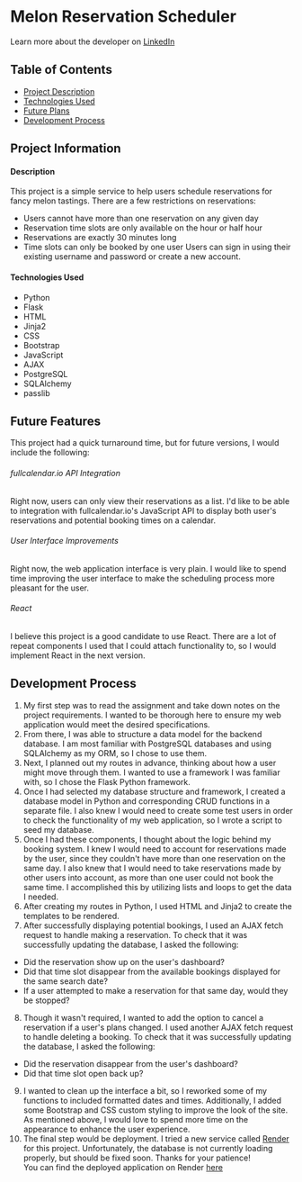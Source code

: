 # Melon Reservation Scheduler

Learn more about the developer on [LinkedIn](https://www.linkedin.com/in/desiree-morimoto-9470481b0/)

## Table of Contents
- [Project Description](#overview)
- [Technologies Used](#technologiesused)
- [Future Plans](#future)
- [Development Process](#process)

## Project Information

#### <a name="overview"></a>Description
This project is a simple service to help users schedule reservations for fancy melon tastings. There are a few restrictions on reservations:
- Users cannot have more than one reservation on any given day
- Reservation time slots are only available on the hour or half hour
- Reservations are exactly 30 minutes long
- Time slots can only be booked by one user
Users can sign in using their existing username and password or create a new account.

#### <a name="technologiesused"></a>Technologies Used
- Python
- Flask
- HTML
- Jinja2
- CSS
- Bootstrap
- JavaScript
- AJAX
- PostgreSQL
- SQLAlchemy
- passlib

## <a name="future"></a>Future Features
This project had a quick turnaround time, but for future versions, I would include the following:

###### fullcalendar.io API Integration
Right now, users can only view their reservations as a list. I'd like to be able to integration with fullcalendar.io's JavaScript API to display both user's reservations and potential booking times on a calendar.

###### User Interface Improvements
Right now, the web application interface is very plain. I would like to spend time improving the user interface to make the scheduling process more pleasant for the user.

###### React
I believe this project is a good candidate to use React. There are a lot of repeat components I used that I could attach functionality to, so I would implement React in the next version.

## <a name="process"></a>Development Process
1. My first step was to read the assignment and take down notes on the project requirements. I wanted to be thorough here to ensure my web application would meet the desired specifications.
2. From there, I was able to structure a data model for the backend database. I am most familiar with PostgreSQL databases and using SQLAlchemy as my ORM, so I chose to use them.
3. Next, I planned out my routes in advance, thinking about how a user might move through them. I wanted to use a framework I was familiar with, so I chose the Flask Python framework.
4. Once I had selected my database structure and framework, I created a database model in Python and corresponding CRUD functions in a separate file. I also knew I would need to create some test users in order to check the functionality of my web application, so I wrote a script to seed my database.
5. Once I had these components, I thought about the logic behind my booking system. I knew I would need to account for reservations made by the user, since they couldn't have more than one reservation on the same day. I also knew that I would need to take reservations made by other users into account, as more than one user could not book the same time. I accomplished this by utilizing lists and loops to get the data I needed.
6. After creating my routes in Python, I used HTML and Jinja2 to create the templates to be rendered.
7. After successfully displaying potential bookings, I used an AJAX fetch request to handle making a reservation. To check that it was successfully updating the database, I asked the following:
- Did the reservation show up on the user's dashboard?
- Did that time slot disappear from the available bookings displayed for the same search date?
- If a user attempted to make a reservation for that same day, would they be stopped?
8. Though it wasn't required, I wanted to add the option to cancel a reservation if a user's plans changed. I used another AJAX fetch request to handle deleting a booking. To check that it was successfully updating the database, I asked the following:
- Did the reservation disappear from the user's dashboard?
- Did that time slot open back up?
9. I wanted to clean up the interface a bit, so I reworked some of my functions to included formatted dates and times. Additionally, I added some Bootstrap and CSS custom styling to improve the look of the site. As mentioned above, I would love to spend more time on the appearance to enhance the user experience.
10. The final step would be deployment. I tried a new service called [Render](https://render.com/) for this project. Unfortunately, the database is not currently loading properly, but should be fixed soon. Thanks for your patience!  
You can find the deployed application on Render [here](https://melon-reservation-app-vchk.onrender.com)